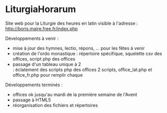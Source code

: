 # LiturgiaHorarum
Site web pour la Liturgie des heures en latin
visible à l'adresse : http://boris.maire.free.fr/index.php

Développements à venir :
- mise à jour des hymnes, lectio, répons, ... pour les fêtes à venir
- création de l'ordo monastique : répertoire spécifique, squelette csv des offices, script php des offices
- passage d'un tableau unique à 2 <div> : éclatement des scripts php des offices 2 scripts, office_lat.php et office_fr.php pour remplir chaque <div>

Développements terminés :
- offices ok jusqu'au mardi de la première semaine de l'Avent
- passage à HTML5
- réorganisation des fichiers et répertoires
